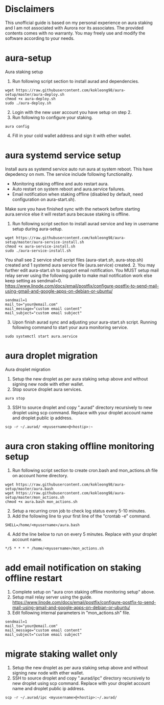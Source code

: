# Disclaimers
This unofficial guide is based on my personal experience on aura staking and I am not associated with Aurora nor its associates. The provided contents comes with no warranty. You may freely use and modify the software according to your needs.


# aura-setup
Aura staking setup

1. Run following script section to install aurad and dependencies. 
```shell
wget https://raw.githubusercontent.com/kokleong98/aura-setup/master/aura-deploy.sh 
chmod +x aura-deploy.sh
sudo ./aura-deploy.sh
```
2. Login with the new user account you have setup on step 2.
3. Run following to configure your staking.
```
aura config
```
4. Fill in your cold wallet address and sign it with ether wallet.

# aura systemd service setup
Install aura as systemd service auto run aura at system reboot. This have depedency on nvm. The service include following functionality.
- Monitoring staking offline and auto restart aura.
- Auto restart on system reboot and aura.service failures. 
- Email notification when staking offline (disabled by default, need configuration on aura-start.sh).

Make sure you have finished sync with the network before starting aura.service else it will restart aura because staking is offline.
1. Run following script section to install aurad service and key in username setup during aura-setup.
```
wget https://raw.githubusercontent.com/kokleong98/aura-setup/master/aura-service-install.sh 
chmod +x aura-service-install.sh
sudo ./aura-service-install.sh
```
You shall see 2 service shell script files (aura-start.sh, aura-stop.sh) created and 1 systemd aura service file (aura.service) created.
2. You may further edit aura-start.sh to support email notification. You MUST setup mail relay server using the following guide to make mail notification work else keep setting as sendmail=0.
https://www.linode.com/docs/email/postfix/configure-postfix-to-send-mail-using-gmail-and-google-apps-on-debian-or-ubuntu/
```
sendmail=1
mail_to="your@email.com"
mail_message="custom email content"
mail_subject="custom email subject"
```
3. Upon finish aurad sync and adjusting your aura-start.sh script. Running following command to start your aura monitoring service.
```
sudo systemctl start aura.service
```

# aura droplet migration
Aura droplet migration

1. Setup the new droplet as per aura staking setup above and without signing new node with ether wallet.
2. Stop source droplet aura services.
```
aura stop
```
3. SSH to source droplet and copy ".aurad" directory recursively to new droplet using scp command. Replace <myusername> with your droplet account name and <hostip> droplet public ip address.
```
scp -r ~/.aurad/ <myusername>@<hostip>:~
```

# aura cron staking offline monitoring setup
1. Run following script section to create cron.bash and mon_actions.sh file on account home directory.
```
wget https://raw.githubusercontent.com/kokleong98/aura-setup/master/aura.bash
wget https://raw.githubusercontent.com/kokleong98/aura-setup/master/mon_actions.sh
chmod +x aura.bash mon_actions.sh
```
2. Setup a recurring cron job to check log status every 5-10 minutes. 
3. Add the following line to your first line of the "crontab -e" command.
```
SHELL=/home/<myusername>/aura.bash
```
4. Add the line below to run on every 5 minutes. Replace <myusername> with your droplet account name.
```
*/5 * * * * /home/<myusername>/mon_actions.sh
```

# add email notification on staking offline restart
1. Complete setup on "aura cron staking offline monitoring setup" above.
2. Setup mail relay server using the guide.
https://www.linode.com/docs/email/postfix/configure-postfix-to-send-mail-using-gmail-and-google-apps-on-debian-or-ubuntu/
3. Edit following internal parameters in "mon_actions.sh" file.
```
sendmail=1
mail_to="your@email.com"
mail_message="custom email content"
mail_subject="custom email subject"
```

# migrate staking wallet only
1. Setup the new droplet as per aura staking setup above and without signing new node with ether wallet.
2. SSH to source droplet and copy ".aurad/ipc" directory recursively to new droplet using scp command. Replace <myusername> with your droplet account name and <hostip> droplet public ip address.
```
scp -r ~/.aurad/ipc <myusername>@<hostip>:~/.aurad/
```
